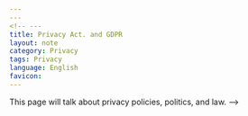```yaml
---
---
<!-- ---
title: Privacy Act. and GDPR
layout: note
category: Privacy
tags: Privacy
language: English
favicon: 
---
```


This page will talk about privacy policies, politics, and law. -->